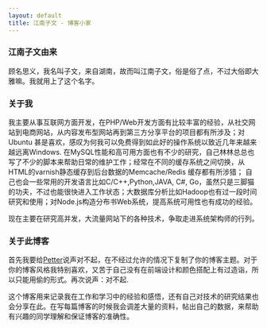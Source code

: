 ```yaml
---
layout: default
title: 江南子文 - 博客小家
---
```


### 江南子文由来

顾名思义，我名叫子文，来自湖南，故而叫江南子文，俗是俗了点，不过大俗即大雅嘛。我就用上了这个名字。

### 关于我

我主要从事互联网方面开发，在PHP/Web开发方面有比较丰富的经验，从社交网站到电商网站，从内容发布型网站再到第三方分享平台的项目都有所涉及；对Ubuntu 甚是喜欢，感叹为何我可以免费得到如此好的操作系统以致近几年来越来越远离Windows. 
在MySQL性能和高可用方面也有不少的研究，自己林林总总也写了不少的脚本来帮助日常的维护工作；经常在不同的缓存系统之间切换，从HTML的varnish静态缓存到后台数据的Memcache/Redis 缓存都有所涉猎； 自己也会一些常用的开发语言比如C/C++,Python,JAVA, C#, Go，虽然只是三脚猫的功夫，不过也能很快进入工作状态；大数据库分析比如Hadoop也有过一段时间研究和使用；对Node.js构造分布书Web系统，提高系统可用性也有成功的经验。

现在主要在研究高并发，大流量网站下的各种技术，争取走进系统架构师的行列。

### 关于此博客

首先我要给[Petter](http://peters-playground.com/)说声对不起，在不经过允许的情况下复制了你的博客主题。对于你的博客风格我特别喜欢，又苦于自己没有在前端设计和颜色搭配上有过造诣，所以只能用偷的形式。再次说声：对不起.

这个博客用来记录我在工作和学习中的经验和感悟，还有自己对技术的研究结果也会分享在此。在写每篇博客的时候我会调差大量的资料，帖出自己的数据，来帮助有兴趣的同学理解和保证博客的准确性。
